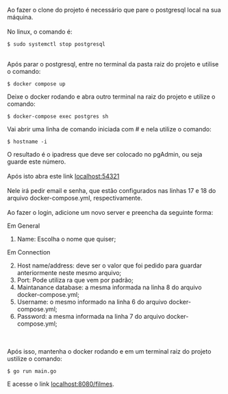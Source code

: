 Ao fazer o clone do projeto é necessário que pare o postgresql local na sua máquina.
<br>
<br>
No linux, o comando é:

```
$ sudo systemctl stop postgresql
```

<br>
Após parar o postgresql, entre no terminal da pasta raiz do projeto e utilise o comando:

```
$ docker compose up
```

Deixe o docker rodando e abra outro terminal na raiz do projeto e utilize o comando:

```
$ docker-compose exec postgres sh
```

Vai abrir uma linha de comando iniciada com # e nela utilize o comando:

```
$ hostname -i
```

O resultado é o ipadress que deve ser colocado no pgAdmin, ou seja guarde este número.
<br>
<br>
Após isto abra este link [localhost:54321](http://localhost:54321)
<br>
<br>
Nele irá pedir email e senha, que estão configurados nas linhas 17 e 18 do arquivo docker-compose.yml, respectivamente.
<br>
<br>
Ao fazer o login, adicione um novo server e preencha da seguinte forma:

Em General

1. Name: Escolha o nome que quiser;

Em Connection

2. Host name/address: deve ser o valor que foi pedido para guardar anteriormente neste mesmo arquivo;
3. Port: Pode utiliza ra que vem por padrão;
4. Maintanance database: a mesma informada na linha 8 do arquivo docker-compose.yml;
5. Username: o mesmo informado na linha 6 do arquivo docker-compose.yml;
6. Password: a mesma informada na linha 7 do arquivo docker-compose.yml;
<br>
<br>
Após isso, mantenha o docker rodando e em um terminal raiz do projeto ustilize o comando:

```
$ go run main.go
```

E acesse o link [localhost:8080/filmes](http://localhost:8080/filmes).